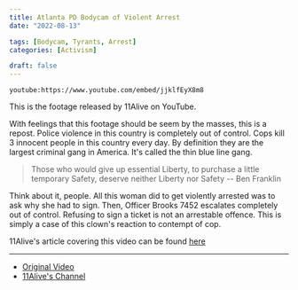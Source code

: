 ```yaml
---
title: Atlanta PD Bodycam of Violent Arrest
date: "2022-08-13"

tags: [Bodycam, Tyrants, Arrest]
categories: [Activism]

draft: false
---
```


`youtube:https://www.youtube.com/embed/jjklfEyX8m8`

This is the footage released by 11Alive on YouTube.  

With feelings that this footage should be seem by the masses, this is a repost.
Police violence in this country is completely out of control.  Cops kill 3 innocent 
people in this country every day.  By definition they are the largest criminal gang in 
America.  It's called the thin blue line gang.  

> Those who would give up essential Liberty, to purchase a little temporary Safety, 
deserve neither Liberty nor Safety  -- Ben Franklin

Think about it, people.  All this woman did to get violently arrested was to ask why she
had to sign.  Then, Officer Brooks 7452 escalates completely out of control.  Refusing to 
sign a ticket is not an arrestable offence.  This is simply a case of this clown's reaction 
to contempt of cop.

11Alive's article covering this video can be found [here](https://www.11alive.com/article/news/local/apd-officer-bodycamera-video-citation-woman-park-after-hours/85-dc8a06d3-9be5-4c68-9f5b-4842c70ebef0)

---

  - [Original Video](https://youtu.be/HRdHbdW9ol8)
  - [11Alive's Channel](https://www.youtube.com/c/11Alive)